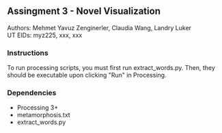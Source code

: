 ## Assingment 3 - Novel Visualization

Authors: Mehmet Yavuz Zenginerler, Claudia Wang, Landry Luker <br>
UT EIDs: myz225, xxx, xxx


### Instructions

To run processing scripts, you must first run extract_words.py. 
Then, they should be executable upon clicking "Run" in Processing.



### Dependencies

* Processing 3+
* metamorphosis.txt
* extract_words.py
